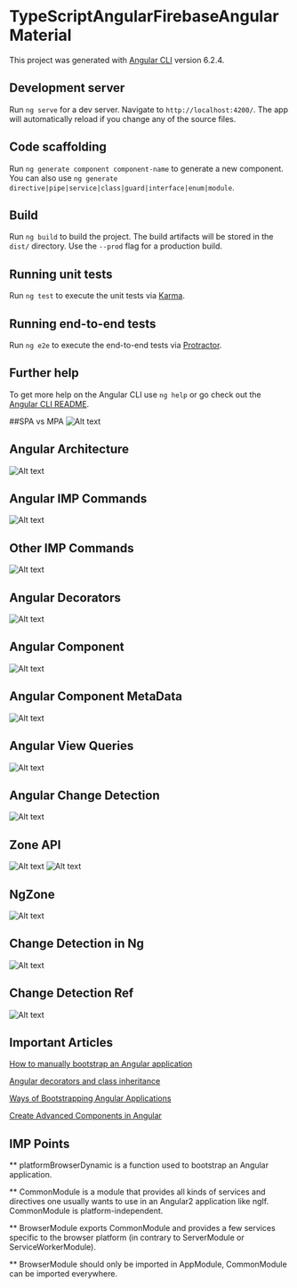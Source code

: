 # TypeScriptAngularFirebaseAngularMaterial

This project was generated with [Angular CLI](https://github.com/angular/angular-cli) version 6.2.4.

## Development server

Run `ng serve` for a dev server. Navigate to `http://localhost:4200/`. The app will automatically reload if you change any of the source files.

## Code scaffolding

Run `ng generate component component-name` to generate a new component. You can also use `ng generate directive|pipe|service|class|guard|interface|enum|module`.

## Build

Run `ng build` to build the project. The build artifacts will be stored in the `dist/` directory. Use the `--prod` flag for a production build.

## Running unit tests

Run `ng test` to execute the unit tests via [Karma](https://karma-runner.github.io).

## Running end-to-end tests

Run `ng e2e` to execute the end-to-end tests via [Protractor](http://www.protractortest.org/).

## Further help

To get more help on the Angular CLI use `ng help` or go check out the [Angular CLI README](https://github.com/angular/angular-cli/blob/master/README.md).

##SPA vs MPA
![Alt text](./Screenshot1.png?raw=true "Optional Title")

## Angular Architecture
![Alt text](./Screenshot2.png?raw=true "Optional Title")

## Angular IMP Commands
![Alt text](./Screenshot3.png?raw=true "Optional Title")

## Other IMP Commands
![Alt text](./Screenshot4.png?raw=true "Optional Title")

## Angular Decorators
![Alt text](./Screenshot5.png?raw=true "Optional Title")

## Angular Component
![Alt text](./Screenshot6.png?raw=true "Optional Title")

## Angular Component MetaData
![Alt text](./Screenshot7.png?raw=true "Optional Title")

## Angular View Queries
![Alt text](./Screenshot8.png?raw=true "Optional Title")

## Angular Change Detection
![Alt text](./Screenshot9.png?raw=true "Optional Title")

## Zone API
![Alt text](./Screenshot10.png?raw=true "Optional Title")
![Alt text](./Screenshot11.png?raw=true "Optional Title")

## NgZone
![Alt text](./Screenshot12.png?raw=true "Optional Title")

## Change Detection in Ng
![Alt text](./Screenshot13.png?raw=true "Optional Title")

## Change Detection Ref
![Alt text](./Screenshot14.png?raw=true "Optional Title")

## Important Articles

[How to manually bootstrap an Angular application](https://blog.angularindepth.com/how-to-manually-bootstrap-an-angular-application-9a36ccf86429)

[Angular decorators and class inheritance](https://medium.com/@ttemplier/angular2-decorators-and-class-inheritance-905921dbd1b7)

[Ways of Bootstrapping Angular Applications](https://medium.com/learnwithrahul/ways-of-bootstrapping-angular-applications-d379f594f604)

[Create Advanced Components in Angular](https://netbasal.com/create-advanced-components-in-angular-e0655df5dde6)

## IMP Points

** platformBrowserDynamic is a function used to bootstrap an Angular application.

** CommonModule is a module that provides all kinds of services and directives one usually wants to use in an Angular2 application like ngIf. CommonModule is platform-independent.

** BrowserModule exports CommonModule and provides a few services specific to the browser platform (in contrary to ServerModule or ServiceWorkerModule).

** BrowserModule should only be imported in AppModule, CommonModule can be imported everywhere.

